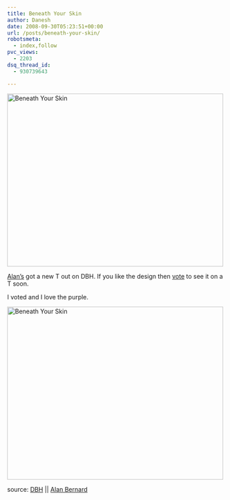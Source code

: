 ```yaml
---
title: Beneath Your Skin
author: Danesh
date: 2008-09-30T05:23:51+00:00
url: /posts/beneath-your-skin/
robotsmeta:
  - index,follow
pvc_views:
  - 2203
dsq_thread_id:
  - 930739643

---
```

[<img loading="lazy" src="http://farm4.static.flickr.com/3249/2901325980_d601bb14e4.jpg" alt="Beneath Your Skin" width="500" height="400" />][1]

[Alan&#8217;s][2] got a new T out on DBH. If you like the design then [vote][3] to see it on a T soon.

I voted and I love the purple.

[<img loading="lazy" src="http://farm4.static.flickr.com/3159/2901326044_33b6ac5b6f.jpg" alt="Beneath Your Skin" width="500" height="400" />][4]

source: [DBH][3] || [Alan Bernard][2]

 [1]: http://www.flickr.com/photos/dannyportal/2901325980/ "Beneath Your Skin by Danesh Manoharan, on Flickr"
 [2]: http://www.alanbernard.com/
 [3]: http://www.designbyhumans.com/vote/detail/29961
 [4]: http://www.flickr.com/photos/dannyportal/2901326044/ "Beneath Your Skin by Danesh Manoharan, on Flickr"